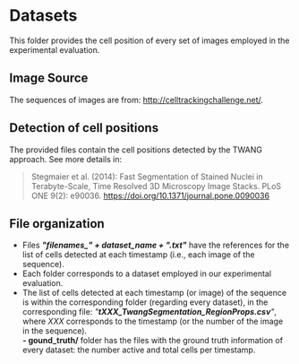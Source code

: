 # Datasets  

This folder provides the cell position of every set of images employed in the experimental evaluation.  

## Image Source  

The sequences of images are from: http://celltrackingchallenge.net/.  

## Detection of cell positions  

The provided files contain the cell positions detected by the TWANG approach. See more details in:  

>  Stegmaier et al. (2014): Fast Segmentation of Stained Nuclei in Terabyte-Scale, Time Resolved 3D Microscopy Image Stacks. PLoS ONE 9(2): e90036. https://doi.org/10.1371/journal.pone.0090036  

## File organization  

 - Files ***"filenames_" + dataset_name + ".txt"*** have the references for the list of cells detected at each timestamp (i.e., each image of the sequence).  
 - Each folder corresponds to a dataset employed in our experimental evaluation.
 - The list of cells detected at each timestamp (or image) of the sequence is within the corresponding folder (regarding every dataset), in the corresponding file: *"**tXXX_TwangSegmentation_RegionProps.csv**"*, where *XXX* corresponds to the timestamp (or the number of the image in the sequence).  
**- gound_truth/** folder has the files with the ground truth information of every dataset: the number active and total cells per timestamp.  
